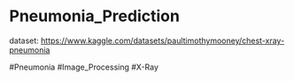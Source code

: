 # Pneumonia_Prediction

dataset: https://www.kaggle.com/datasets/paultimothymooney/chest-xray-pneumonia

#Pneumonia #Image_Processing #X-Ray
